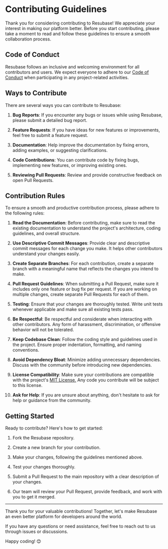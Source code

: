 # Contributing Guidelines

Thank you for considering contributing to Resubase! We appreciate your interest in making our platform better. Before you start contributing, please take a moment to read and follow these guidelines to ensure a smooth collaboration process.

## Code of Conduct

Resubase follows an inclusive and welcoming environment for all contributors and users. We expect everyone to adhere to our [Code of Conduct](https://github.com/creative-tutorials/resubase/blob/master/CODE_OF_CONDUCT.md) when participating in any project-related activities.

## Ways to Contribute

There are several ways you can contribute to Resubase:

1. **Bug Reports**: If you encounter any bugs or issues while using Resubase, please submit a detailed bug report.

2. **Feature Requests**: If you have ideas for new features or improvements, feel free to submit a feature request.

3. **Documentation**: Help improve the documentation by fixing errors, adding examples, or suggesting clarifications.

4. **Code Contributions**: You can contribute code by fixing bugs, implementing new features, or improving existing ones.

5. **Reviewing Pull Requests**: Review and provide constructive feedback on open Pull Requests.

## Contribution Rules

To ensure a smooth and productive contribution process, please adhere to the following rules:

1. **Read the Documentation**: Before contributing, make sure to read the existing documentation to understand the project's architecture, coding guidelines, and overall structure.

2. **Use Descriptive Commit Messages**: Provide clear and descriptive commit messages for each change you make. It helps other contributors understand your changes easily.

3. **Create Separate Branches**: For each contribution, create a separate branch with a meaningful name that reflects the changes you intend to make.

4. **Pull Request Guidelines**: When submitting a Pull Request, make sure it includes only one feature or bug fix per request. If you are working on multiple changes, create separate Pull Requests for each of them.

5. **Testing**: Ensure that your changes are thoroughly tested. Write unit tests whenever applicable and make sure all existing tests pass.

6. **Be Respectful**: Be respectful and considerate when interacting with other contributors. Any form of harassment, discrimination, or offensive behavior will not be tolerated.

7. **Keep Codebase Clean**: Follow the coding style and guidelines used in the project. Ensure proper indentation, formatting, and naming conventions.

8. **Avoid Dependency Bloat**: Minimize adding unnecessary dependencies. Discuss with the community before introducing new dependencies.

9. **License Compatibility**: Make sure your contributions are compatible with the project's [MIT License.](https://github.com/creative-tutorials/resubase/blob/master/LICENSE) Any code you contribute will be subject to this license.

10. **Ask for Help**: If you are unsure about anything, don't hesitate to ask for help or guidance from the community.

## Getting Started

Ready to contribute? Here's how to get started:

1. Fork the Resubase repository.

1. Create a new branch for your contribution.

1. Make your changes, following the guidelines mentioned above.

1. Test your changes thoroughly.

1. Submit a Pull Request to the main repository with a clear description of your changes.

1. Our team will review your Pull Request, provide feedback, and work with you to get it merged.

---
Thank you for your valuable contributions! Together, let's make Resubase an even better platform for developers around the world.

If you have any questions or need assistance, feel free to reach out to us through issues or discussions.

Happy coding! 😊
